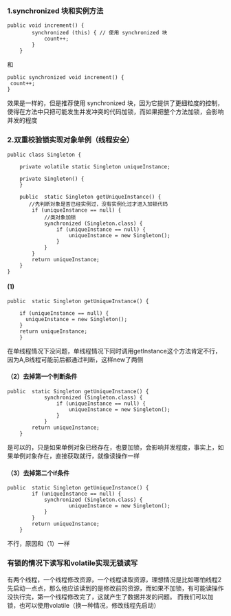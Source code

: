 ### 1.synchronized 块和实例方法
```
public void increment() {
        synchronized (this) { // 使用 synchronized 块
            count++;
        }
    }
```
和
```
public synchronized void increment() {
 count++;
}
```
效果是一样的，但是推荐使用 synchronized 块，因为它提供了更细粒度的控制，使得在方法中只把可能发生并发冲突的代码加锁，而如果把整个方法加锁，会影响并发的程度
### 2.双重校验锁实现对象单例（线程安全）
```
public class Singleton {

    private volatile static Singleton uniqueInstance;

    private Singleton() {
    }

    public  static Singleton getUniqueInstance() {
       //先判断对象是否已经实例过，没有实例化过才进入加锁代码
        if (uniqueInstance == null) {
            //类对象加锁
            synchronized (Singleton.class) {
                if (uniqueInstance == null) {
                    uniqueInstance = new Singleton();
                }
            }
        }
        return uniqueInstance;
    }
}
```
#### (1) 
```
public  static Singleton getUniqueInstance() {

    if (uniqueInstance == null) {
      uniqueInstance = new Singleton();
    }
    return uniqueInstance;
    }
```
在单线程情况下没问题，单线程情况下同时调用getInstance这个方法肯定不行，因为A,B线程可能前后都通过判断，这样new了两侧
#### （2）去掉第一个判断条件
```
public  static Singleton getUniqueInstance() {
            synchronized (Singleton.class) {
                if (uniqueInstance == null) {
                    uniqueInstance = new Singleton();
                }
            }
        return uniqueInstance;
    }
```
是可以的，只是如果单例对象已经存在，也要加锁，会影响并发程度，事实上，如果单例对象存在，直接获取就行，就像读操作一样
#### （3）去掉第二个if条件
```
public  static Singleton getUniqueInstance() {
        if (uniqueInstance == null) {
            synchronized (Singleton.class) {
                    uniqueInstance = new Singleton();
            }
        }
        return uniqueInstance;
    }
```
不行，原因和（1）一样
### 有锁的情况下读写和volatile实现无锁读写
有两个线程，一个线程修改资源，一个线程读取资源，理想情况是比如哪怕线程2先启动一点点，那么他应该读到的是修改前的资源，而如果不加锁，有可能读操作没执行完，第一个线程修改完了，这就产生了数据并发的问题。
而我们可以加锁，也可以使用volatile（换一种情况，修改线程先启动）

